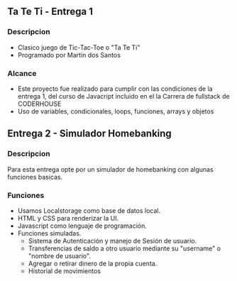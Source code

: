 ## Ta Te Ti - Entrega 1

### Descripcion

- Clasico juego de Tic-Tac-Toe o "Ta Te Ti"
- Programado por Martin dos Santos

### Alcance

* Este proyecto fue realizado para cumplir con las condiciones de la entrega 1, del curso de Javacript incluido en el la Carrera de fullstack de CODERHOUSE
* Uso de variables, condicionales, loops, funciones, arrays y objetos

## Entrega 2 - Simulador Homebanking

### Descripcion

Para esta entrega opte por un simulador de homebanking con algunas funciones basicas.

### Funciones

- Usamos Localstorage como base de datos local.
- HTML y CSS para renderizar la UI.
- Javascript como lenguaje de programación.
- Funciones simuladas.
  - Sistema de Autenticación y manejo de Sesión de usuario.
  - Transferencias de saldo a otro usuario mediante su "username" o "nombre de usuario".
  - Agregar o retirar dinero de la propia cuenta.
  - Historial de movimientos
